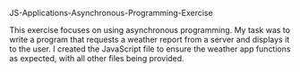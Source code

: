 JS-Applications-Asynchronous-Programming-Exercise


This exercise focuses on using asynchronous programming. My task was to write a program that requests a weather report from a server and displays it to the user. I created the JavaScript file to ensure the weather app functions as expected, with all other files being provided.








